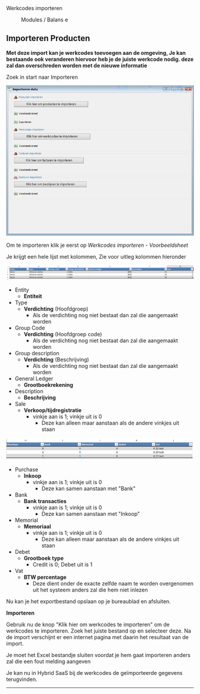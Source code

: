 <properties>
	<page>
		<title>Werkcodes importeren</title>
		<description>Werkcodes importeren</description>
	</page>
	<menu>
		<position>Modules / Balans</position> 
		<title>Werkcodes importeren</title>
		<sort>e</sort>
	</menu>
</properties>

## Importeren Producten ##

**Met deze import kan je werkcodes toevoegen aan de omgeving, Je kan bestaande ook veranderen hiervoor heb je de juiste werkcode nodig. deze zal dan overschreden worden met de nieuwe informatie**

Zoek in start naar Importeren

![](images/import.JPG)

Om te importeren klik je eerst op 
*Werkcodes importeren - Voorbeeldsheet*

Je krijgt een hele lijst met kolommen, Zie voor uitleg kolommen hieronder

![](images/1.png)

- Entity
	- **Entiteit**
- Type
	- **Verdichting** (Hoofdgroep)
		- Als de verdichting nog niet bestaat dan zal die aangemaakt worden
- Group Code
	- **Verdichting** (Hoofdgroep code)
		- Als de verdichting nog niet bestaat dan zal die aangemaakt worden
- Group description
	- **Verdichting** (Beschrijving)
		- Als de verdichting nog niet bestaat dan zal die aangemaakt worden
- General Ledger
	- **Grootboekrekening**
- Description
	- **Beschrijving** 
- Sale
	- **Verkoop/tijdregistratie**
		- vinkje aan is 1; vinkje uit is 0
			- Deze kan alleen maar aanstaan als de andere vinkjes uit staan

![](images/2.png)

- Purchase
	- **Inkoop**
		- vinkje aan is 1; vinkje uit is 0
			- Deze kan samen aanstaan met "Bank"
- Bank
	- **Bank transacties**
		- vinkje aan is 1; vinkje uit is 0
			- Deze kan samen aanstaan met "Inkoop"
- Memorial
	- **Memoriaal**
		- vinkje aan is 1; vinkje uit is 0
			- Deze kan alleen maar aanstaan als de andere vinkjes uit staan
- Debet
	- **Grootboek type**
		- Credit is 0; Debet uit is 1
- Vat
	- **BTW percentage**
		- Deze dient onder de exacte zelfde naam te worden overgenomen uit het systeem anders zal die hem niet inlezen

Nu kan je het exportbestand opslaan op je bureaublad en afsluiten.

**Importeren**

Gebruik nu de knop "Klik hier om werkcodes te importeren" om de werkcodes te importeren. 
Zoek het juiste bestand op en selecteer deze.
Na de import verschijnt er een internet pagina met daarin het resultaat van de import.

<div class="info"> Je moet het Excel bestandje sluiten voordat je hem gaat importeren anders zal die een fout melding aangeven </div>

Je kan nu in Hybrid SaaS bij de werkcodes de geïmporteerde gegevens terugvinden.

----------